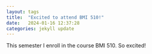 ```yaml
---
layout: tags
title:  "Excited to attend BMI 510!"
date:   2024-01-16 12:37:28
categories: jekyll update
---
```

This semester I enroll in the course BMI 510. So excited!
